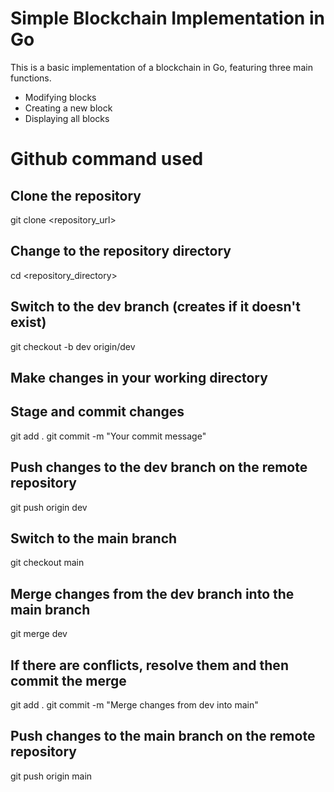 # Simple Blockchain Implementation in Go

This is a basic implementation of a blockchain in Go, featuring three main functions.
- Modifying blocks
- Creating a new block
- Displaying all blocks

# Github command used
## Clone the repository
git clone <repository_url>

## Change to the repository directory
cd <repository_directory>

## Switch to the dev branch (creates if it doesn't exist)
git checkout -b dev origin/dev

## Make changes in your working directory

## Stage and commit changes
git add .
git commit -m "Your commit message"

## Push changes to the dev branch on the remote repository
git push origin dev

## Switch to the main branch
git checkout main

## Merge changes from the dev branch into the main branch
git merge dev

## If there are conflicts, resolve them and then commit the merge
git add .
git commit -m "Merge changes from dev into main"

## Push changes to the main branch on the remote repository
git push origin main


